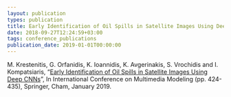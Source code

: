 ```yaml
---
layout: publication
types: publication
title: Early Identification of Oil Spills in Satellite Images Using Deep CNNs
date: 2018-09-27T12:24:59+03:00
tags: conference_publications
publication_date: 2019-01-01T00:00:00
---
```

M. Krestenitis, G. Orfanidis, K. Ioannidis, K. Avgerinakis, S. Vrochidis and I. Kompatsiaris, “[Early Identification of Oil Spills in Satellite Images Using Deep CNNs](https://zenodo.org/record/2541694#.X2CYV8BS9PY)”, In International Conference on Multimedia Modeling (pp. 424-435), Springer, Cham, January 2019.